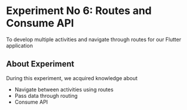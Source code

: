 # Experiment No 6: Routes and Consume API 

To develop multiple activities and navigate through routes for our Flutter application

## About Experiment

During this experiment, we acquired knowledge about
* Navigate between activities using routes
* Pass data through routing
* Consume API


